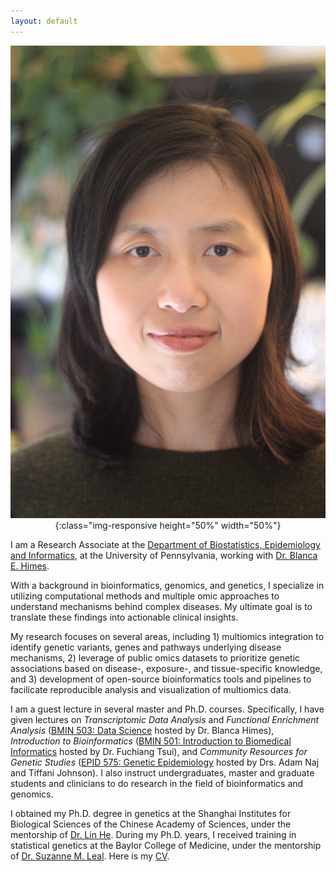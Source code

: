 ```yaml
---
layout: default
---
```


<span style="display:block;text-align:center">![MengyuanATS](imgs/profile/Mengyuan_ATS.jpeg){:class="img-responsive height="50%" width="50%"}

I am a Research Associate at the [Department of Biostatistics, Epidemiology and Informatics](https://www.dbei.med.upenn.edu/), at the University of Pennsylvania, working with [Dr. Blanca E. Himes](https://himeslab.org/people/).

With a background in bioinformatics, genomics, and genetics, I specialize in utilizing computational methods and multiple omic approaches to understand mechanisms behind complex diseases. My ultimate goal is to translate these findings into actionable clinical insights.

My research focuses on several areas, including 1) multiomics integration to identify genetic variants, genes and pathways underlying disease mechanisms, 2) leverage of public omics datasets to prioritize genetic associations based on disease-, exposure-, and tissue-specific knowledge, and 3) development of open-source bioinformatics tools and pipelines to facilicate reproducible analysis and visualization of multiomics data.


I am a guest lecture in several master and Ph.D. courses. Specifically, I have given lectures on *Transcriptomic Data Analysis* and *Functional Enrichment Analysis* ([BMIN 503: Data Science](https://www.med.upenn.edu/mbmi/course-descriptions.html) hosted by Dr. Blanca Himes), *Introduction to Bioinformatics* ([BMIN 501: Introduction to Biomedical Informatics](https://www.med.upenn.edu/mbmi/course-descriptions.html) hosted by Dr. Fuchiang Tsui), and *Community Resources for Genetic Studies* ([EPID 575: Genetic Epidemiology](https://www.cceb.med.upenn.edu/course/introduction-genetic-epidemiology) hosted by Drs. Adam Naj and Tiffani Johnson). I also instruct undergraduates, master and graduate students and clinicians to do research in the field of bioinformatics and genomics.

I obtained my Ph.D. degree in genetics at the Shanghai Institutes for Biological Sciences of the Chinese Academy of Sciences, under the mentorship of [Dr. Lin He](https://life.sjtu.edu.cn/teacher/En/LinHe). During my Ph.D. years, I received training in statistical genetics at the Baylor College of Medicine, under the mentorship of [Dr. Suzanne M. Leal](http://statgen.us/Suzanne_M_Leal_PhD). Here is my [CV](docs/Mengyuan_CV.pdf).

